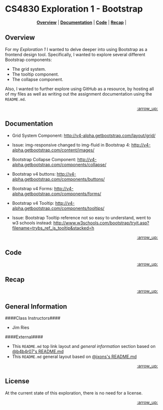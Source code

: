 # CS4830 Exploration 1 - Bootstrap

<p align="center">
<b><a href="#overview">Overview</a></b>
|
<b><a href="#documentation">Documentation</a></b>
|
<b><a href="#code">Code</a></b>
|
<b><a href="#recap">Recap</a></b>
|
</p>

## Overview 

For my *Exploration 1* I wanted to delve deeper into using Bootstrap as a frontend design tool. Specifically, I wanted to explore several different Bootstrap components: 

- The grid system.
- The tooltip component.
- The collapse component.

Also, I wanted to further explore using GitHub as a resource, by hosting all of my files as well as writing out the assignment documentation using the `README.md`.

<p align="right"><a href="#top">:arrow_up:</a></p>

## Documentation 

- Grid System Component:
http://v4-alpha.getbootstrap.com/layout/grid/

- Issue: img-responsive changed to img-fluid in Bootstrap 4:
http://v4-alpha.getbootstrap.com/content/images/

- Bootstrap Collapse Component:
http://v4-alpha.getbootstrap.com/components/collapse/

- Bootstrap v4 buttons:
http://v4-alpha.getbootstrap.com/components/buttons/

- Bootstrap v4 Forms:
http://v4-alpha.getbootstrap.com/components/forms/

- Bootstrap v4 Tooltip:
http://v4-alpha.getbootstrap.com/components/tooltips/

- Issue: Bootstrap Tooltip reference not so easy to understand, went to w3 schools instead:
http://www.w3schools.com/bootstrap/tryit.asp?filename=trybs_ref_js_tooltip&stacked=h

<p align="right"><a href="#top">:arrow_up:</a></p>

## Code 

<p align="right"><a href="#top">:arrow_up:</a></p>

## Recap 



<p align="right"><a href="#top">:arrow_up:</a></p>

## General Information 

####Class Instructors####
+ Jim Ries

####External####
- This `README.md` top link layout and *general information* section based on [@b4b4r07's README.md](https://github.com/b4b4r07/dotfiles)
- This `README.md` general layout based on [@jxons's README.md](https://gist.github.com/jxson/1784669)

<p align="right"><a href="#top">:arrow_up:</a></p>

## License

At the current state of this exploration, there is no need for a license.

<p align="right"><a href="#top">:arrow_up:</a></p>
